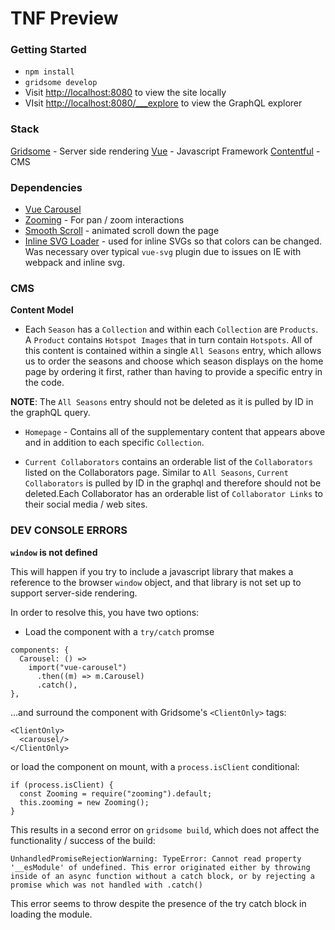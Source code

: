# TNF Preview

### Getting Started

- `npm install`
- `gridsome develop`
- Visit [http://localhost:8080](http://localhost:8080) to view the site locally
- VIsit [http://localhost:8080/\_\_\_explore](http://localhost:8080/___explore) to view the GraphQL explorer

### Stack

[Gridsome](https://gridsome.org/) - Server side rendering
[Vue](https://vuejs.org/) - Javascript Framework
[Contentful](https://www.contentful.com/) - CMS

### Dependencies

- [Vue Carousel](https://ssense.github.io/vue-carousel/)
- [Zooming](https://github.com/kingdido999/zooming) - For pan / zoom interactions
- [Smooth Scroll](https://github.com/cferdinandi/smooth-scroll) - animated scroll down the page
- [Inline SVG Loader](https://github.com/oliverfindl/vue-svg-inline-loader) - used for inline SVGs so that colors can be changed. Was necessary over typical `vue-svg` plugin due to issues on IE with webpack and inline svg.

### CMS

**Content Model**

- Each `Season` has a `Collection` and within each `Collection` are `Products`. A `Product` contains `Hotspot Images` that in turn contain `Hotspots`. All of this content is contained within a single `All Seasons` entry, which allows us to order the seasons and choose which season displays on the home page by ordering it first, rather than having to provide a specific entry in the code.

**NOTE**: The `All Seasons` entry should not be deleted as it is pulled by ID in the graphQL query.

- `Homepage` - Contains all of the supplementary content that appears above and in addition to each specific `Collection`.

- `Current Collaborators` contains an orderable list of the `Collaborators` listed on the Collaborators page. Similar to `All Seasons`, `Current Collaborators` is pulled by ID in the graphql and therefore should not be deleted.Each Collaborator has an orderable list of `Collaborator Links` to their social media / web sites.

### DEV CONSOLE ERRORS

**`window` is not defined**

This will happen if you try to include a javascript library that makes a reference to the browser `window` object, and that library is not set up to support server-side rendering.

In order to resolve this, you have two options:

- Load the component with a `try/catch` promse

```
components: {
  Carousel: () =>
    import("vue-carousel")
      .then((m) => m.Carousel)
      .catch(),
},
```

...and surround the component with Gridsome's `<ClientOnly>` tags:

```
<ClientOnly>
  <carousel/>
</ClientOnly>
```

or load the component on mount, with a `process.isClient` conditional:

```
if (process.isClient) {
  const Zooming = require("zooming").default;
  this.zooming = new Zooming();
}
```

This results in a second error on `gridsome build`, which does not affect the functionality / success of the build:

`UnhandledPromiseRejectionWarning: TypeError: Cannot read property '__esModule' of undefined. This error originated either by throwing inside of an async function without a catch block, or by rejecting a promise which was not handled with .catch()`

This error seems to throw despite the presence of the try catch block in loading the module.
